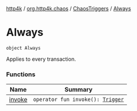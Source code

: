 [http4k](../../../index.md) / [org.http4k.chaos](../../index.md) / [ChaosTriggers](../index.md) / [Always](./index.md)

# Always

`object Always`

Applies to every transaction.

### Functions

| Name | Summary |
|---|---|
| [invoke](invoke.md) | `operator fun invoke(): `[`Trigger`](../../-trigger.md) |
